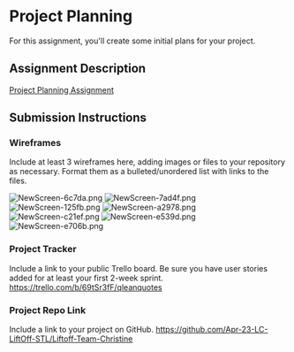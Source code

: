 # Project Planning
For this assignment, you'll create some initial plans for your project.

## Assignment Description
[Project Planning Assignment](https://education.launchcode.org/liftoff/modules/assignments/project-planning)

## Submission Instructions

### Wireframes

Include at least 3 wireframes here, adding images or files to your repository as necessary. Format them as a bulleted/unordered list with links to the files.

![NewScreen-6c7da.png](..%2F..%2F..%2FAppData%2FLocal%2FTemp%2FNewScreen-6c7da.png)
![NewScreen-7ad4f.png](..%2F..%2F..%2FAppData%2FLocal%2FTemp%2FNewScreen-7ad4f.png)
![NewScreen-125fb.png](..%2F..%2F..%2FAppData%2FLocal%2FTemp%2FNewScreen-125fb.png)
![NewScreen-a2978.png](..%2F..%2F..%2FAppData%2FLocal%2FTemp%2FNewScreen-a2978.png)
![NewScreen-c21ef.png](..%2F..%2F..%2FAppData%2FLocal%2FTemp%2FNewScreen-c21ef.png)
![NewScreen-e539d.png](..%2F..%2F..%2FAppData%2FLocal%2FTemp%2FNewScreen-e539d.png)
![NewScreen-e706b.png](..%2F..%2F..%2FAppData%2FLocal%2FTemp%2FNewScreen-e706b.png)

### Project Tracker

Include a link to your public Trello board. Be sure you have user stories added for at least your first 2-week sprint.
https://trello.com/b/69tSr3fF/qleanquotes
### Project Repo Link

Include a link to your project on GitHub.
https://github.com/Apr-23-LC-LiftOff-STL/Liftoff-Team-Christine